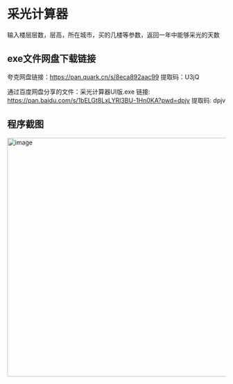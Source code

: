 # 采光计算器
输入楼层层数，层高，所在城市，买的几楼等参数，返回一年中能够采光的天数
## exe文件网盘下载链接
夸克网盘链接：https://pan.quark.cn/s/8eca892aac99
提取码：U3jQ


通过百度网盘分享的文件：采光计算器UI版.exe
链接: https://pan.baidu.com/s/1bELGt8LxLYRl3BU-1Hn0KA?pwd=dpjv 提取码: dpjv

## 程序截图

<img width="600" height="550" alt="image" src="https://github.com/user-attachments/assets/7e6a44a0-3792-43c9-b022-718cb84949f5" />
